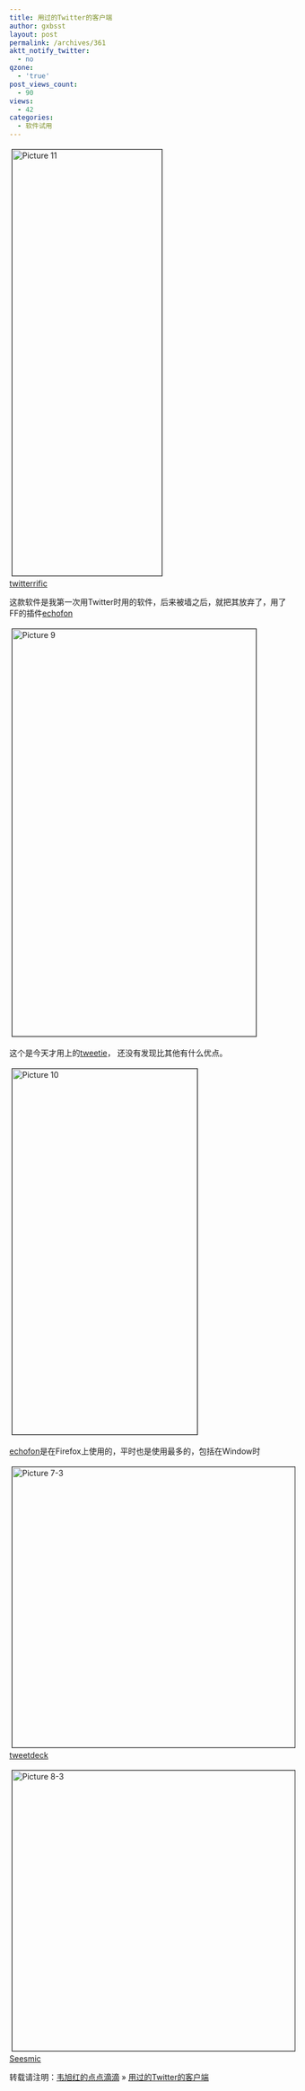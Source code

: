 ```yaml
---
title: 用过的Twitter的客户端
author: gxbsst
layout: post
permalink: /archives/361
aktt_notify_twitter:
  - no
qzone:
  - 'true'
post_views_count:
  - 90
views:
  - 42
categories:
  - 软件试用
---
```

<a href="http://www.weixuhong.com/content/uploads/2009/12/Picture-11.png" onclick="window.open('http://www.weixuhong.com/content/uploads/2009/12/Picture-11.png','popup','width=267,height=760,scrollbars=no,resizable=yes,toolbar=no,directories=no,location=no,menubar=no,status=yes,left=0,top=0');return false"><img src="http://www.weixuhong.com/content/uploads/2009/12/Picture-11-tm.jpg" height="760" width="267" border="1" hspace="4" vspace="4" alt="Picture 11" /></a>  
[twitterrific][1]

<span style="font-family:STHeiti;">这款软件</span>是我第一次用Twitter<span style="font-family:STHeiti;">时</span>用的<span style="font-family:STHeiti;">软件</span>，后来被<span style="font-family:STHeiti;">墙</span>之后，就把其放弃了，用了FF的插件[echofon][2]

<a href="http://www.weixuhong.com/content/uploads/2009/12/Picture-9.png" onclick="window.open('http://www.weixuhong.com/content/uploads/2009/12/Picture-9.png','popup','width=435,height=726,scrollbars=no,resizable=yes,toolbar=no,directories=no,location=no,menubar=no,status=yes,left=0,top=0');return false"><img src="http://www.weixuhong.com/content/uploads/2009/12/Picture-9-tm.jpg" height="726" width="435" border="1" hspace="4" vspace="4" alt="Picture 9" /></a>

<span style="font-family:STHeiti;">这个</span>是今天才用上的[tweetie][3]， <span style="font-family:STHeiti;">还</span>没有<span style="font-family:STHeiti;">发现</span>比其他有什么<span style="font-family:STHeiti;">优点</span>。

<a href="http://www.weixuhong.com/content/uploads/2009/12/Picture-10.png" onclick="window.open('http://www.weixuhong.com/content/uploads/2009/12/Picture-10.png','popup','width=330,height=652,scrollbars=no,resizable=yes,toolbar=no,directories=no,location=no,menubar=no,status=yes,left=0,top=0');return false"><img src="http://www.weixuhong.com/content/uploads/2009/12/Picture-10-tm.jpg" height="652" width="330" border="1" hspace="4" vspace="4" alt="Picture 10" /></a>

[echofon][2]是在Firefox上使用的，平<span style="font-family:STHeiti;">时</span>也是使用最多的，包括在Window<span style="font-family:STHeiti;">时</span>

<a href="http://www.weixuhong.com/content/uploads/2009/12/Picture-7-3.png" onclick="window.open('http://www.weixuhong.com/content/uploads/2009/12/Picture-7-3.png','popup','width=1283,height=717,scrollbars=no,resizable=yes,toolbar=no,directories=no,location=no,menubar=no,status=yes,left=0,top=0');return false"><img src="http://www.weixuhong.com/content/uploads/2009/12/Picture-7-3-tm.jpg" height="500" width="894" border="1" hspace="4" vspace="4" alt="Picture 7-3" /></a>  
[tweetdeck][4]

<a href="http://www.weixuhong.com/content/uploads/2009/12/Picture-8-3.png" onclick="window.open('http://www.weixuhong.com/content/uploads/2009/12/Picture-8-3.png','popup','width=1276,height=778,scrollbars=no,resizable=yes,toolbar=no,directories=no,location=no,menubar=no,status=yes,left=0,top=0');return false"><img src="http://www.weixuhong.com/content/uploads/2009/12/Picture-8-3-tm.jpg" height="500" width="820" border="1" hspace="4" vspace="4" alt="Picture 8-3" /></a>  
[Seesmic][5]

转载请注明：[韦旭红的点点滴滴][6] &raquo; [用过的Twitter的客户端][7]

 [1]: http://twitterrific.com/
 [2]: http://echofon.com/
 [3]: http://www.atebits.com/tweetie-mac/
 [4]: http://www.tweetdeck.com/
 [5]: http://seesmic.com/
 [6]: http://www.weixuhong.com
 [7]: http://www.weixuhong.com/archives/361